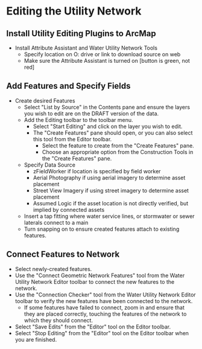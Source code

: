 # Editing the Utility Network

## Install Utility Editing Plugins to ArcMap

- Install Attribute Assistant and Water Utility Network Tools
  - Specify location on O: drive or link to download source on web
  - Make sure the Attribute Assistant is turned on [button is green, not red]

## Add Features and Specify Fields

- Create desired Features
  - Select "List by Source" in the Contents pane and ensure the layers you wish to edit are on the DRAFT version of the data.
  - Add the Editing toolbar to the toolbar menu.
    - Select "Start Editing" and click on the layer you wish to edit.
    - The "Create Features" pane should open, or you can also select this tool from the Editor toolbar.
      - Select the feature to create from the "Create Features" pane.
      - Choose an appropriate option from the Construction Tools in the "Create Features" pane.
  - Specify Data Source
    - zFieldWorker if location is specified by field worker
    - Aerial Photography if using aerial imagery to determine asset placement
    - Street View Imagery if using street imagery to determine asset placement
    - Assumed Logic if the asset location is not directly verified, but implied by connected assets
  - Insert a tap fitting where water service lines, or stormwater or sewer laterals connect to a main
  - Turn snapping on to ensure created features attach to existing features.

## Connect Features to Network

- Select newly-created features.
- Use the "Connect Geometric Network Features" tool from the Water Utility Network Editor toolbar to connect the new features to the network.
- Use the "Connection Checker" tool from the Water Utility Network Editor toolbar to verify the new features have been connected to the network.
  - If some features have failed to connect, zoom in and ensure that they are placed correctly, touching the features of the network to which they should connect.
- Select "Save Edits" from the "Editor" tool on the Editor toolbar.
- Select "Stop Editing" from the "Editor" tool on the Editor toolbar when you are finished.
